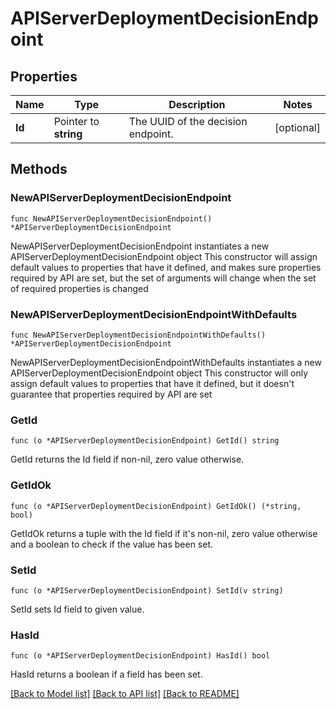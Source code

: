 # APIServerDeploymentDecisionEndpoint

## Properties

Name | Type | Description | Notes
------------ | ------------- | ------------- | -------------
**Id** | Pointer to **string** | The UUID of the decision endpoint. | [optional] 

## Methods

### NewAPIServerDeploymentDecisionEndpoint

`func NewAPIServerDeploymentDecisionEndpoint() *APIServerDeploymentDecisionEndpoint`

NewAPIServerDeploymentDecisionEndpoint instantiates a new APIServerDeploymentDecisionEndpoint object
This constructor will assign default values to properties that have it defined,
and makes sure properties required by API are set, but the set of arguments
will change when the set of required properties is changed

### NewAPIServerDeploymentDecisionEndpointWithDefaults

`func NewAPIServerDeploymentDecisionEndpointWithDefaults() *APIServerDeploymentDecisionEndpoint`

NewAPIServerDeploymentDecisionEndpointWithDefaults instantiates a new APIServerDeploymentDecisionEndpoint object
This constructor will only assign default values to properties that have it defined,
but it doesn't guarantee that properties required by API are set

### GetId

`func (o *APIServerDeploymentDecisionEndpoint) GetId() string`

GetId returns the Id field if non-nil, zero value otherwise.

### GetIdOk

`func (o *APIServerDeploymentDecisionEndpoint) GetIdOk() (*string, bool)`

GetIdOk returns a tuple with the Id field if it's non-nil, zero value otherwise
and a boolean to check if the value has been set.

### SetId

`func (o *APIServerDeploymentDecisionEndpoint) SetId(v string)`

SetId sets Id field to given value.

### HasId

`func (o *APIServerDeploymentDecisionEndpoint) HasId() bool`

HasId returns a boolean if a field has been set.


[[Back to Model list]](../README.md#documentation-for-models) [[Back to API list]](../README.md#documentation-for-api-endpoints) [[Back to README]](../README.md)


